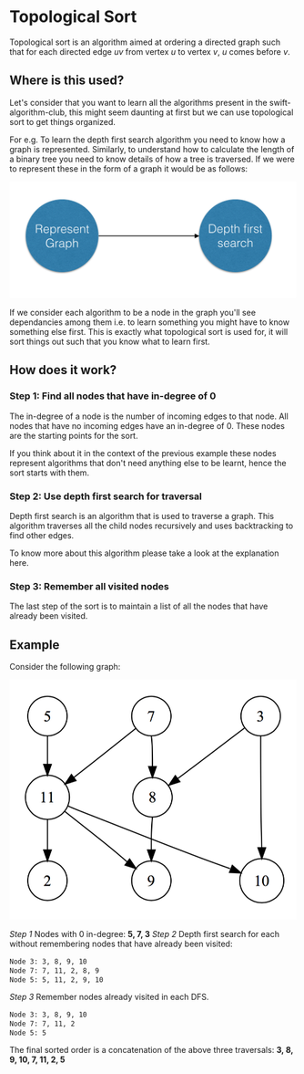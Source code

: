 # Topological Sort

Topological sort is an algorithm aimed at ordering a directed graph such that for each directed edge *uv* from vertex *u* to vertex *v*, *u* comes before *v*.

## Where is this used?

Let's consider that you want to learn all the algorithms present in the swift-algorithm-club, this might seem daunting at first but  we can use topological sort to get things organized.

For e.g. To learn the depth first search algorithm you need to know how a graph is represented. Similarly, to understand how to calculate the length of a binary tree you need to know details of how a tree is traversed. If we were to represent these in the form of a graph it would be as follows:

![Example](Images/algorithm_example.png)

If we consider each algorithm to be a node in the graph you'll see dependancies among them i.e. to learn something you might have to know something else first. This is exactly what topological sort is used for, it will sort things out such that you know what to learn first.

## How does it work?

### Step 1: Find all nodes that have in-degree of 0

The in-degree of a node is the number of incoming edges to that node. All nodes that have no incoming edges have an in-degree of 0. These nodes are the starting points for the sort.

If you think about it in the context of the previous example these nodes represent algorithms that don't need anything else to be learnt, hence the sort starts with them.

### Step 2: Use depth first search for traversal

Depth first search is an algorithm that is used to traverse a graph. This algorithm traverses all the child nodes recursively and uses backtracking to find other edges.

To know more about this algorithm please take a look at the explanation here.

### Step 3: Remember all visited nodes

The last step of the sort is to maintain a list of all the nodes that have already been visited.

## Example

Consider the following graph:

![Graph Example](Images/graph_example.png)

*Step 1* Nodes with 0 in-degree: **5, 7, 3**
*Step 2* Depth first search for each without remembering nodes that have already been visited:

```
Node 3: 3, 8, 9, 10
Node 7: 7, 11, 2, 8, 9
Node 5: 5, 11, 2, 9, 10
```

*Step 3* Remember nodes already visited in each DFS.

```
Node 3: 3, 8, 9, 10
Node 7: 7, 11, 2
Node 5: 5
```

The final sorted order is a concatenation of the above three traversals: **3, 8, 9, 10, 7, 11, 2, 5**
